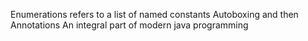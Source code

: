 Enumerations refers to a list of named constants
Autoboxing and then Annotations
An integral part of modern java programming

